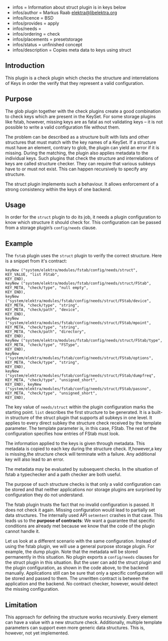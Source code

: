 - infos = Information about struct plugin is in keys below
- infos/author = Markus Raab <elektra@libelektra.org>
- infos/licence = BSD
- infos/provides = apply
- infos/needs =
- infos/ordering = check
- infos/placements = presetstorage
- infos/status = unfinished concept
- infos/description = Copies meta data to keys using struct

## Introduction ##

This plugin is a check plugin which checks the structure and
interrelations of Keys in order the verify that they represent a valid
configuration.

## Purpose ##

The glob plugin together with the check plugins create a good combination
to check keys which are present in the KeySet. For some storage plugins
like fstab, however, missing keys are as fatal as not validating keys
– it is not possible to write a valid configuration file without them.

The problem can be described as a structure built with lists and
other structures that must match with the key names of a KeySet. If a
structure must have an element, contrary to glob, the plugin can yield
an error if it is missing. During the matching, the plugin also applies
metadata to the individual keys. Such plugins that check the structure and
interrelations of keys are called structure checker. They can require that
various subkeys have to or must not exist. This can happen recursively
to specify any structure.

The struct plugin implements such a behaviour. It allows enforcement of
a strong consistency within the keys of one backend.

## Usage ##

In order for the `struct` plugin to do its job, it needs a plugin
configuration to know which structure it should check for. This
configuration can be passed from a storage plugin’s `config/needs`
clause.

## Example ##

The `fstab` plugin uses the `struct` plugin to verify the correct
structure. Here is a snippet from it's contract:

	keyNew ("system/elektra/modules/fstab/config/needs/struct", 
	KEY_VALUE, "list FStab",
	KEY_END), 
	keyNew ("system/elektra/modules/fstab/config/needs/struct/FStab",
	KEY_META, "check/type", "null empty", 
	KEY_END), 
	keyNew ("system/elektra/modules/fstab/config/needs/struct/FStab/device", 
	KEY_META, "check/type", "string", 
	KEY_META, "check/path", "device", 
	KEY_END), 
	keyNew ("system/elektra/modules/fstab/config/needs/struct/FStab/mpoint", 
	KEY_META, "check/type", "string", 
	KEY_META, "check/path", "directory", 
	KEY_END), 
	keyNew ("system/elektra/modules/fstab/config/needs/struct/FStab/type", 
	KEY_META, "check/type", "FSType", 
	KEY_END), 
	keyNew ("system/elektra/modules/fstab/config/needs/struct/FStab/options", 
	KEY_META, "check/type", "string", 
	KEY_END), 
	keyNew ("system/elektra/modules/fstab/config/needs/struct/FStab/dumpfreq", 
	KEY_META, "check/type", "unsigned_short", 
	KEY_END), keyNew ("system/elektra/modules/fstab/config/needs/struct/FStab/passno", 
	KEY_META, "check/type", "unsigned_short",
	KEY_END),

The key value of `needs/struct` within the plugin configuration marks the
starting point. `list` describes the first structure to be generated. It
is a built-in structure of the struct plugin that supports all subkeys
in one level. It applies to every direct subkey the structure check
received by the template parameter. The template parameter is, in this
case, FStab. The rest of the configuration specifies how entries of
FStab must look.

The information applied to the keys is given through metadata. This
metadata is copied to each key during the structure check. If,however,a
key is missing,the structure check will terminate with a failure. Any
additional key will also lead to an error.

The metadata may be evaluated by subsequent checks. In the situation of
fstab a typechecker and a path checker are both useful.

The purpose of such structure checks is that only a valid
configuration can be stored and that neither applications nor storage
plugins are surprised by configuration they do not understand.

The fstab plugin trusts the fact that no invalid configuration is
passed.
It does not check it again.
Missing configuration would lead to partially set data structures.
The internally used API `setmntent` crashes in that case.
This leads us to the **purpose of contracts**:
We want a guarantee that specific conditions are already met
because we know that the code of the plugin cannot handle it.

Let us look at a different scenario with the same configuration.
Instead of using the fstab plugin, we will use a general purpose
storage plugin. For example, the dump plugin.
Note that the metadata will be stored permanently in this situation.
No plugin exports a `config/needs` clauses for the struct plugin
in this situation.
But the user can add the struct plugin and the plugin
configuration, as shown in the code above,
to the backend manually.
Applications still can be sure that only a specific
configuration will be stored and passed to them.
The unwritten contract is between the application and the backend.
No contract checker, however, would detect the missing configuration.

## Limitation ##

This approach for defining the structure works recursively. Every
element can have a value with a new structure check.
 Additionally, multiple template parameters
can support
even more generic data structures.
This is, however, not yet implemented.

